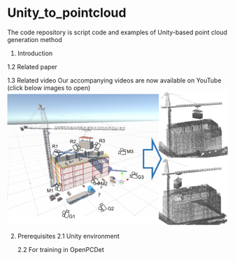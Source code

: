 # Unity_to_pointcloud
The code repository is script code and examples of Unity-based point cloud generation method 

1. Introduction


1.2 Related paper

1.3 Related video
    Our accompanying videos are now available on YouTube (click below images to open) 
    [![Watch on YouTube](Asset/Pic1.png)](https://www.youtube.com/watch?v=1OXGiIyo9AE)

2. Prerequisites
   2.1 Unity environment

   2.2 For training in OpenPCDet
   
